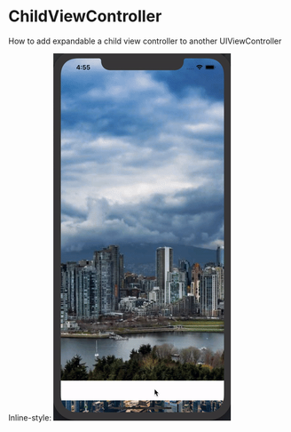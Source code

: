 # ChildViewController
How to add expandable a child view controller to another UIViewController 



Inline-style: 
![alt text](https://github.com/kasrababaei/ChildViewController/blob/master/childviewcontroller.gif "Logo Title Text 1")
